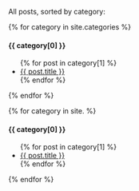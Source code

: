 All posts, sorted by category:

{% for category in site.categories %}
  <h4>{{ category[0] }}</h4>
  <ul>
    {% for post in category[1] %}
      <li><a href="/thecodersite{{ post.url }}">{{ post.title }}</a></li>
    {% endfor %}
  </ul>
{% endfor %}

{% for category in site. %}
  <h4>{{ category[0] }}</h4>
  <ul>
    {% for post in category[1] %}
      <li><a href="/thecodersite{{ post.url }}">{{ post.title }}</a></li>
    {% endfor %}
  </ul>
{% endfor %}
